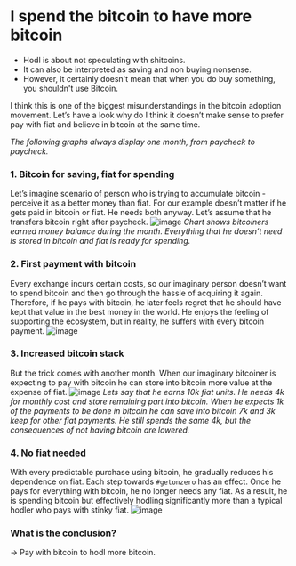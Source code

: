 # I spend the bitcoin to have more bitcoin
- Hodl is about not speculating with shitcoins.
- It can also be interpreted as saving and non buying nonsense.
- However, it certainly doesn't mean that when you do buy something, you shouldn't use Bitcoin.

I think this is one of the biggest misunderstandings in the bitcoin adoption movement. Let’s have a look why do I think it doesn’t make sense to prefer pay with fiat and believe in bitcoin at the same time.

*The following graphs always display one month, from paycheck to paycheck.*

### 1. Bitcoin for saving, fiat for spending
Let’s imagine scenario of person who is trying to accumulate bitcoin - perceive it as a better money than fiat. For our example doesn’t matter if he gets paid in bitcoin or fiat. He needs both anyway. Let’s assume that he transfers bitcoin right after paycheck.
![image](https://github.com/hynek-jina/Hynek/assets/26002916/51291450-510e-4a13-b906-c924e456a5f5)
_Chart shows bitcoiners earned money balance during the month. Everything that he doesn’t need is stored in bitcoin and fiat is ready for spending._

### 2. First payment with bitcoin
Every exchange incurs certain costs, so our imaginary person doesn’t want to spend bitcoin and then go through the hassle of acquiring it again. Therefore, if he pays with bitcoin, he later feels regret that he should have kept that value in the best money in the world. He enjoys the feeling of supporting the ecosystem, but in reality, he suffers with every bitcoin payment.
![image](https://github.com/hynek-jina/Hynek/assets/26002916/194582db-ffd9-4145-8041-527b5efe47bb)

### 3. Increased bitcoin stack
But the trick comes with another month. When our imaginary bitcoiner is expecting to pay with bitcoin he can store into bitcoin more value at the expense of fiat.
![image](https://github.com/hynek-jina/Hynek/assets/26002916/e46307c4-0846-4068-95e9-b59045c01cfe)
_Lets say that he earns 10k fiat units. He needs 4k for monthly cost and store remaining part into bitcoin. When he expects 1k of the payments to be done in bitcoin he can save into bitcoin 7k and 3k keep for other fiat payments. He still spends the same 4k, but the consequences of not having bitcoin are lowered._

### 4. No fiat needed
With every predictable purchase using bitcoin, he gradually reduces his dependence on fiat. Each step towards `#getonzero` has an effect. Once he pays for everything with bitcoin, he no longer needs any fiat. As a result, he is spending bitcoin but effectively hodling significantly more than a typical hodler who pays with stinky fiat.
![image](https://github.com/hynek-jina/Hynek/assets/26002916/fdd6149e-de35-48bf-98dd-a4e97e18ecd6)

### What is the conclusion?
→ Pay with bitcoin to hodl more bitcoin.
